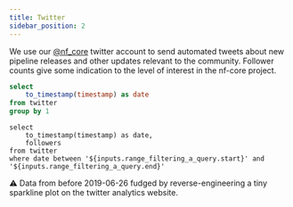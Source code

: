 ```yaml
---
title: Twitter
sidebar_position: 2
---
```


We use our [@nf_core](https://twitter.com/nf_core) twitter account to send automated tweets about new pipeline releases and other updates relevant to the community. Follower counts give some indication to the level of interest in the nf-core project.

```sql view_days
select
    to_timestamp(timestamp) as date
from twitter
group by 1
```

<DateRange
    name=range_filtering_a_query
    data={view_days}
    dates=date
    defaultValue="All Time"
/>

```twitter_followers
select 
    to_timestamp(timestamp) as date,
    followers
from twitter
where date between '${inputs.range_filtering_a_query.start}' and '${inputs.range_filtering_a_query.end}'
```

<AreaChart
    data={twitter_followers}
    x=date
    y=followers
    title="nf-core Twitter followers over time"
    subtitle="Per day from {inputs.range_filtering_a_query.start} to {inputs.range_filtering_a_query.end}"
/>


⚠️ Data from before 2019-06-26 fudged by reverse-engineering a tiny sparkline plot on the twitter analytics website.

